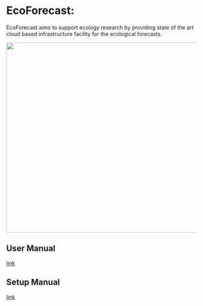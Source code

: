 # EcoForecast:

EcoForecast aims to support ecology research by providing state of the art cloud based infrastructure facility for the ecological forecasts. 


<img align=center src="https://github.com/akhtarnabeel/ecoforecastCS/raw/master/screenshots/System.jpg" width="700" height="500" />


## User Manual
  [link](/UserManual.md)
  
  
## Setup Manual
  [link](/SystemSetup.md)
